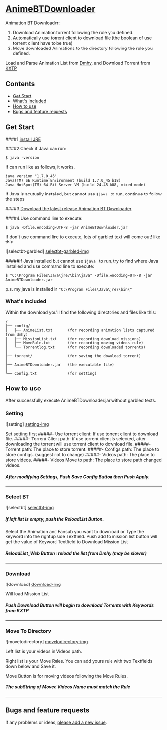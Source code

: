 # [AnimeBTDownloader](https://github.com/blake31113/AnimeBTDownloader)

Animation BT Downloader: 

1. Download Animation torrent following the rule you defined.
2. Automatically use torrent client to download file (the boolean of use torrent client have to be true)
3. Move downloaded Animations to the directory following the rule you defined.

Load and Parse Animation List from [Dmhy](http://share.dmhy.org/cms/page/name/programme.html), and Download Torrent from [KXTP](http://bt.ktxp.com/)

## Contents
 - [Get Start](#get-start)
 - [What's included](#whats-included)
 - [How to use](#how-to-use)
 - [Bugs and feature requests](#bugs-and-feature-requests)
 

## Get Start

####1.[install JRE](http://java.com/zh_TW/download/)

####2.Check if Java can run:

    $ java -version
    
If can run like as follows, it works.

    
```
java version "1.7.0_45"
Java(TM) SE Runtime Environment (build 1.7.0_45-b18)
Java HotSpot(TM) 64-Bit Server VM (build 24.45-b08, mixed mode)
```
If Java is acutually installed, but cannot use `$java ` to run, continue to follow the steps 


####3.[Download the latest release Animation BT Downloader](https://github.com/blake31113/AnimeBTDownloader/raw/master/AnimeBTDownloader_ver1.0.0.zip)

####4.Use command line to execute:

    $ java -Dfile.encoding=UTF-8 -jar AnimeBTDownloader.jar

If don't use command line to execute, lots of garbled text will come out! like this

![selectbt-garbled] [selectbt-garbled-img]

#####If Java installed but cannot use `$java ` to run, try to find where Java installed and use command line to execute:

    $ "C:\Program Files\Java\jre7\bin\java" -Dfile.encoding=UTF-8 -jar AnimeBTDownloader.jar

p.s. my java is installed in `"C:\Program Files\Java\jre7\bin\"`

### What's included
Within the download you'll find the following directories and files like this:

```
/
├── config/
│   ├── AnimeList.txt       (for recording animation lists captured from dmhy)
│   ├── MissionList.txt     (for recording download missions)
│   ├── MoveRule.txt        (for recording moving videos rule)
│   └── Torrentlog.txt      (for recording downloaded torrents)
│
├── torrent/                (for saving the download torrent)
│   
├── AnimeBTDownloader.jar   (the executable file)
│
└── Config.txt              (for setting)
```
## How to use
After successfully execute AnimeBTDownloader.jar without garbled texts.



### Setting
![setting] [setting-img]

Set setting first
#####- Use torrent client:
If use torrent client to download file.
#####- Torrent Client path:
If use torrent client is selected, after downloading the torrent will use torrent client to download file.
#####- Torrent path:
The place to store torrent.
#####- Configs path:
The place to store configs. (suggest not to change)
#####- Videos path:
The place to store videos.
#####- Videos Move to path:
The place to store path changed videos.
##### After modifying Settings, Push Save Config Button then Push Apply.
---
### Select BT

![selectbt] [selectbt-img]

##### If left list is empty, push the ReloadList Button.

Select the Animation and Fansub you want to download or Type the keyword into the rightup side Textfield. 
Push add to mission list button will get the value of Keyword Textfield to Download Mission List


##### ReloadList_Web Button : reload the list from Dmhy (may be slower)
---
### Download

![download] [download-img]

Will load Mission List

##### Push Download Button will begin to download Torrents with Keywords from KXTP 

---
### Move To Directory

![movetodirectory] [movetodirectory-img]

Left list is your videos in Videos path.

Right list is your Move Rules. You can add yours rule with two Textfields down below and Save it.

Move Button is for moving videos following the Move Rules.

##### The subString of Moved Videos Name must match the Rule
---
## Bugs and feature requests

If any problems or ideas, [please add a new issue](https://github.com/blake31113/AnimeBTDownloader/issues/new).

[selectbt-img]:https://raw.githubusercontent.com/blake31113/AnimeBTDownloader/master/snapshot/selectbt.PNG
[selectbt-garbled-img]:https://raw.githubusercontent.com/blake31113/AnimeBTDownloader/master/snapshot/selectbt_garbled.PNG
[download-img]:https://raw.githubusercontent.com/blake31113/AnimeBTDownloader/master/snapshot/download.PNG
[movetodirectory-img]:https://raw.githubusercontent.com/blake31113/AnimeBTDownloader/master/snapshot/movetodirectory.PNG
[setting-img]:https://raw.githubusercontent.com/blake31113/AnimeBTDownloader/master/snapshot/setting.PNG
